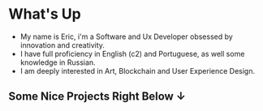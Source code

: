 # What's Up
- My name is Eric, i'm a Software and Ux Developer obsessed by innovation and creativity.
- I have full proficiency in English (c2) and Portuguese, as well some knowledge in Russian.
- I am deeply interested in Art, Blockchain and User Experience Design.
## Some Nice Projects Right Below ↓


